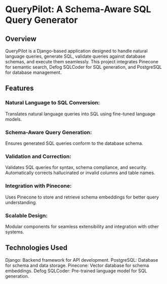 # QueryPilot: A Schema-Aware SQL Query Generator

## Overview

QueryPilot is a Django-based application designed to handle natural language queries, generate SQL, validate queries against database schemas, and execute them seamlessly. This project integrates Pinecone for semantic search, Defog SQLCoder for SQL generation, and PostgreSQL for database management.

## Features

### Natural Language to SQL Conversion:
Translates natural language queries into SQL using fine-tuned language models.

### Schema-Aware Query Generation:
Ensures generated SQL queries conform to the database schema.

### Validation and Correction:
Validates SQL queries for syntax, schema compliance, and security.
Automatically corrects hallucinated or invalid columns and table names.

### Integration with Pinecone:
Uses Pinecone to store and retrieve schema embeddings for better query understanding.

### Scalable Design:
Modular components for seamless extensibility and integration with other systems.

## Technologies Used
Django: Backend framework for API development.
PostgreSQL: Database for schema and data storage.
Pinecone: Vector database for schema embeddings.
Defog SQLCoder: Pre-trained language model for SQL generation.

